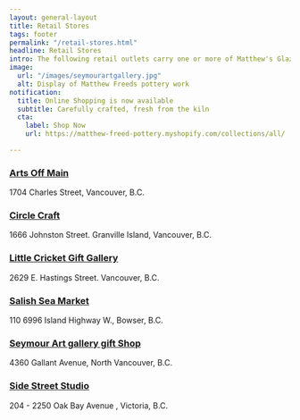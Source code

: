 ```yaml
---
layout: general-layout
title: Retail Stores
tags: footer
permalink: "/retail-stores.html"
headline: Retail Stores
intro: The following retail outlets carry one or more of Matthew's Glaze Lines
image:
  url: "/images/seymourartgallery.jpg"
  alt: Display of Matthew Freeds pottery work
notification:
  title: Online Shopping is now available
  subtitle: Carefully crafted, fresh from the kiln
  cta:
    label: Shop Now
    url: https://matthew-freed-pottery.myshopify.com/collections/all/

---
```

### [Arts Off Main](http://www.artsoffmain.ca/)

1704 Charles Street, Vancouver, B.C.

### [Circle Craft](http://ww1.circlecraft.net/)

1666 Johnston Street. Granville Island, Vancouver, B.C.

### [Little Cricket Gift Gallery](http://benee.com/ "Canadian Artisan Gallery")

2629 E. Hastings Street.  Vancouver, B.C.

### [Salish Sea Market](https://salishseamarket.com/password)

110 6996 Island Highway W., Bowser, B.C.

### [Seymour Art gallery gift Shop](https://www.seymourartgallery.com/)

4360 Gallant Avenue, North Vancouver, B.C.

### [Side Street Studio](https://www.sidestreetstudio.com/)

204 - 2250 Oak Bay Avenue , Victoria, B.C.